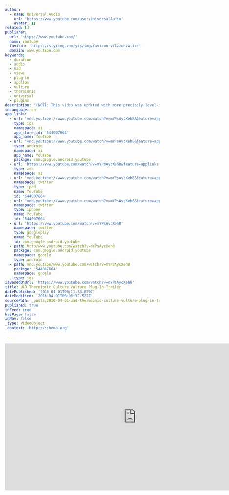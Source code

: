```yaml
---
author:
  - name: Universal Audio
    url: 'https://www.youtube.com/user/UniversalAudio'
    avatar: {}
related: []
publisher:
  url: 'https://www.youtube.com/'
  name: YouTube
  favicon: 'https://s.ytimg.com/yts/img/favicon-vflz7uhzw.ico'
  domain: www.youtube.com
keywords:
  - duration
  - audio
  - uad
  - views
  - plug-in
  - apollos
  - vulture
  - thermionic
  - universal
  - plugins
description: "(NOTE: This video was updated with more precisely level-matched audio examples on 7/21.) The Culture Vulture plug-in for UAD-2 and Apollo interfaces faithfully emulates all of the original hardware's sonic proclivities and diabolical details, including its three distinct all-valve circuit topologies."
inLanguage: en
app_links:
  - url: 'vnd.youtube://www.youtube.com/watch?v=mYPsAycXeh8&feature=applinks'
    type: ios
    namespace: ai
    app_store_id: '544007664'
    app_name: YouTube
  - url: 'vnd.youtube://www.youtube.com/watch?v=mYPsAycXeh8&feature=applinks'
    type: android
    namespace: ai
    app_name: YouTube
    package: com.google.android.youtube
  - url: 'https://www.youtube.com/watch?v=mYPsAycXeh8&feature=applinks'
    type: web
    namespace: ai
  - url: 'vnd.youtube://www.youtube.com/watch?v=mYPsAycXeh8&feature=applinks'
    namespace: twitter
    type: ipad
    name: YouTube
    id: '544007664'
  - url: 'vnd.youtube://www.youtube.com/watch?v=mYPsAycXeh8&feature=applinks'
    namespace: twitter
    type: iphone
    name: YouTube
    id: '544007664'
  - url: 'https://www.youtube.com/watch?v=mYPsAycXeh8'
    namespace: twitter
    type: googleplay
    name: YouTube
    id: com.google.android.youtube
  - path: http/www.youtube.com/watch?v=mYPsAycXeh8
    package: com.google.android.youtube
    namespace: google
    type: android
  - path: vnd.youtube/www.youtube.com/watch?v=mYPsAycXeh8
    package: '544007664'
    namespace: google
    type: ios
isBasedOnUrl: 'https://www.youtube.com/watch?v=mYPsAycXeh8'
title: UAD Thermionic Culture Vulture Plug-In Trailer
datePublished: '2016-04-01T06:11:33.859Z'
dateModified: '2016-04-01T06:06:32.522Z'
sourcePath: _posts/2016-04-01-uad-thermionic-culture-vulture-plug-in-trailer.md
published: true
inFeed: true
hasPage: false
inNav: false
_type: VideoObject
_context: 'http://schema.org'

---
```

<iframe src="https://cdn.embedly.com/widgets/media.html?src=https%3A%2F%2Fwww.youtube.com%2Fembed%2FmYPsAycXeh8%3Ffeature%3Doembed&amp;url=https%3A%2F%2Fwww.youtube.com%2Fwatch%3Fv%3DmYPsAycXeh8&amp;image=https%3A%2F%2Fi.ytimg.com%2Fvi%2FmYPsAycXeh8%2Fhqdefault.jpg&amp;key=b7d04c9b404c499eba89ee7072e1c4f7&amp;type=text%2Fhtml&amp;schema=youtube" width="854" height="480" scrolling="no" frameborder="0" allowfullscreen="allowfullscreen" style=""></iframe>